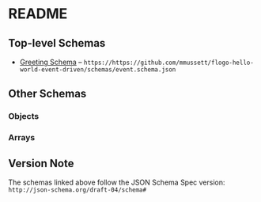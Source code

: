# README

## Top-level Schemas

* [Greeting Schema](./event.md "A representation of a greeting event") – `https://https://github.com/mmussett/flogo-hello-world-event-driven/schemas/event.schema.json`

## Other Schemas

### Objects



### Arrays



## Version Note

The schemas linked above follow the JSON Schema Spec version: `http://json-schema.org/draft-04/schema#`
